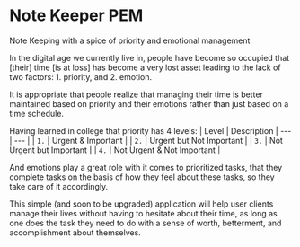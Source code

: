 # Note Keeper PEM
Note Keeping with a spice of priority and emotional management

In the digital age we currently live in, people have become so occupied that [their] time [is at loss] has become a very lost asset leading to the lack of two factors: 1. priority, and 2. emotion.

It is appropriate that people realize that managing their time is better maintained based on priority and their emotions rather than just based on a time schedule.

Having learned in college that priority has 4 levels:
| Level | Description
| --- | --- |
| `1.` | Urgent & Important |
| `2.` | Urgent but Not Important |
| `3.` | Not Urgent but Important |
| `4.` | Not Urgent & Not Important |

And emotions play a great role with it comes to prioritized tasks, that they complete tasks on the basis of how they feel about these tasks, so they take care of it accordingly. 


This simple (and soon to be upgraded) application will help user clients manage their lives without having to hesitate about their time, as long as one does the task they need to do with a sense of worth, betterment, and accomplishment about themselves.
